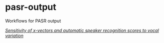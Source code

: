 # pasr-output
Workflows for PASR output

[*Sensitivity of x-vectors and automatic speaker recognition scores to vocal variation*](https://github.com/uoy-research/pasr-output/tree/main/ICPhS_23_Sensitivity)
